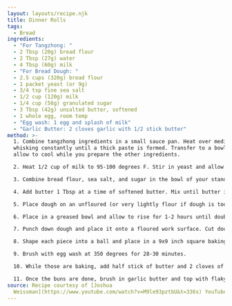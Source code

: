 ```yaml
---
layout: layouts/recipe.njk
title: Dinner Rolls
tags:
  - Bread
ingredients:
  - "For Tangzhong: "
  - 2 Tbsp (20g) bread flour
  - 2 Tbsp (27g) water
  - 4 Tbsp (60g) milk
  - "For Bread Dough: "
  - 2.5 cups (320g) bread flour
  - 1 packet yeast (or 9g)
  - 3/4 tsp fine sea salt
  - 1/2 cup (120g) milk
  - 1/4 cup (56g) granulated sugar
  - 3 Tbsp (42g) unsalted butter, softened
  - 1 whole egg, room temp
  - "Egg wash: 1 egg and splash of milk"
  - "Garlic Butter: 2 cloves garlic with 1/2 stick butter"
method: >-
  1. Combine tangzhong ingredients in a small sauce pan. Heat over medium
  whisking constantly until a thick paste is formed. Transfer to a bowl and
  allow to cool while you prepare the other ingredients.

  2. Heat 1/2 cup of milk to 95-100 degrees F. Stir in yeast and allow to sit for 10 minutes. (Yeast should start to foam and bubble if it is alive.)

  3. Combine bread flour, sea salt, and sugar in the bowl of your stand mixer. Add in your yeast mixture, tangzhong, and 1 whole egg. Start your mixer of low (speed 2-4) with the dough hook and allow to mix until all ingredients are combined and no dry flour remains in the bottom of the bowl.

  4. Add butter 1 Tbsp at a time of softened butter. Mix until butter is fully incorporated. Allow the dough to continue kneading for another 5-7 minutes.

  5. Place dough on an unfloured (or very lightly flour if dough is too sticky) surface and form a tight ball.

  6. Place in a greased bowl and allow to rise for 1-2 hours until doubled in size.

  7. Punch down dough and place it onto a floured work surface. Cut dough into 9 equal pieces (about 75g each).

  8. Shape each piece into a ball and place in a 9x9 inch square baking dish. Cover and allow to rise for 1-2 hours until doubled in size. 

  9. Brush with egg wash at 350 degrees for 28-30 minutes. 

  10. While those are baking, add half stick of butter and 2 cloves of garlic to a pan on med low heat just until the butter is melted and the garlic is fragrant. 

  11. Once the buns are done, brush in garlic butter and top with flaky sea salt. They're best served warm.
source: Recipe courtesy of [Joshua
  Weissman](https://www.youtube.com/watch?v=M9le93pztbU&t=336s) YouTube video.
---
```

